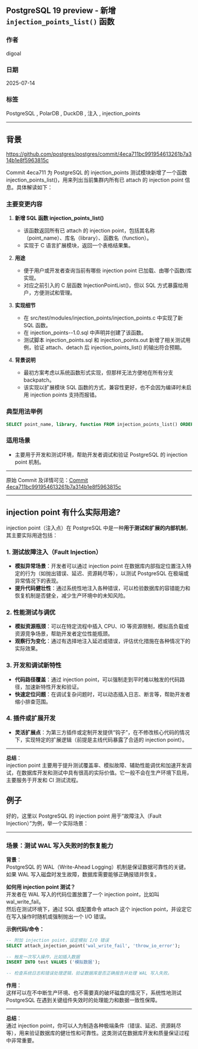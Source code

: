 ## PostgreSQL 19 preview - 新增 `injection_points_list()` 函数     
                                
### 作者                                
digoal                                
                                
### 日期                                
2025-07-14                                
                                
### 标签                                
PostgreSQL , PolarDB , DuckDB , 注入 , injection_points          
                                
----                                
                                
## 背景                     
https://github.com/postgres/postgres/commit/4eca711bc991954613261b7a314b1e8f5963815c                  
                
Commit 4eca711 为 PostgreSQL 的 injection_points 测试模块新增了一个函数 injection_points_list()，用来列出当前集群内所有已 attach 的 injection point 信息。具体解读如下：    
    
### 主要变更内容    
    
1. **新增 SQL 函数 injection_points_list()**    
   - 该函数返回所有已 attach 的 injection point，包括其名称（point_name）、库名（library）、函数名（function）。    
   - 实现于 C 语言扩展模块，返回一个表格结果集。    
    
2. **用途**    
   - 便于用户或开发者查询当前有哪些 injection point 已加载、由哪个函数/库实现。    
   - 对应之前引入的 C 层函数 InjectionPointList()，但以 SQL 方式暴露给用户，方便测试和管理。    
    
3. **实现细节**    
   - 在 src/test/modules/injection_points/injection_points.c 中实现了新 SQL 函数。    
   - 在 injection_points--1.0.sql 中声明并创建了该函数。    
   - 测试脚本 injection_points.sql 和 injection_points.out 新增了相关测试用例，验证 attach、detach 后 injection_points_list() 的输出符合预期。    
    
4. **背景说明**    
   - 最初方案考虑以系统函数形式实现，但那样无法方便地在所有分支 backpatch。    
   - 该实现以扩展模块 SQL 函数的方式，兼容性更好，也不会因为编译时未启用 injection points 支持而报错。    
    
### 典型用法举例    
    
```sql    
SELECT point_name, library, function FROM injection_points_list() ORDER BY point_name COLLATE "C";    
```    
    
### 适用场景    
    
- 主要用于开发和测试环境，帮助开发者调试和验证 PostgreSQL 的 injection point 机制。    
    
---    
    
原始 Commit 及详情可见：[Commit 4eca711bc991954613261b7a314b1e8f5963815c](https://github.com/postgres/postgres/commit/4eca711bc991954613261b7a314b1e8f5963815c)    
         
    
---     
    
## injection point 有什么实际用途?    
    
    
injection point（注入点）在 PostgreSQL 中是一种**用于测试和扩展的内部机制**，其主要实际用途包括：    
    
### 1. 测试故障注入（Fault Injection）    
- **模拟异常场景**：开发者可以通过 injection point 在数据库内部指定位置注入特定的行为（如抛出错误、延迟、资源耗尽等），以测试 PostgreSQL 在极端或异常情况下的表现。    
- **提升代码健壮性**：通过系统性地注入各种错误，可以检验数据库的容错能力和恢复机制是否健全，减少生产环境中的未知风险。    
    
### 2. 性能测试与调优    
- **模拟资源瓶颈**：可以在特定流程中插入 CPU、IO 等资源限制，模拟高负载或资源竞争场景，帮助开发者定位性能瓶颈。    
- **观察行为变化**：通过有选择地注入延迟或错误，评估优化措施在各种情况下的实际效果。    
    
### 3. 开发和调试新特性    
- **代码路径覆盖**：通过 injection point，可以强制走到平时难以触发的代码路径，加速新特性开发和验证。    
- **快速定位问题**：在调试复杂问题时，可以动态插入日志、断言等，帮助开发者缩小排查范围。    
    
### 4. 插件或扩展开发    
- **灵活扩展点**：为第三方插件或定制开发提供“钩子”，在不修改核心代码的情况下，实现特定的扩展逻辑（前提是主线代码暴露了合适的 injection point）。    
    
---    
    
**总结**：      
injection point 主要用于提升测试覆盖率、模拟故障、辅助性能调优和加速开发调试，在数据库开发和测试中具有很高的实际价值。它一般不会在生产环境下启用，主要服务于开发和 CI 测试流程。    
    
## 例子  
好的，这里以 PostgreSQL 的 injection point 用于“故障注入（Fault Injection）”为例，举一个实际场景：  
  
---  
  
### 场景：测试 WAL 写入失败时的恢复能力  
  
**背景**：    
PostgreSQL 的 WAL（Write-Ahead Logging）机制是保证数据可靠性的关键。如果 WAL 写入磁盘时发生故障，数据库需要能够正确报错并恢复。  
  
**如何用 injection point 测试？**    
开发者在 WAL 写入的代码位置放置了一个 injection point，比如叫 wal_write_fail。    
然后在测试环境下，通过 SQL 或配置命令 attach 这个 injection point，并设定它在写入操作时随机或强制抛出一个 I/O 错误。  
  
**示例代码/命令：**  
```sql  
-- 附加 injection point，设定模拟 I/O 错误  
SELECT attach_injection_point('wal_write_fail', 'throw_io_error');  
  
-- 触发一次写入操作，比如插入数据  
INSERT INTO test VALUES ('模拟数据');  
  
-- 检查系统日志和错误处理逻辑，验证数据库是否正确报告并处理 WAL 写入失败。  
```  
  
**作用**：    
这样可以在不中断生产环境、也不需要真的破坏磁盘的情况下，系统性地测试 PostgreSQL 在遇到关键组件失效时的处理能力和数据一致性保障。  
  
---  
  
**总结**：    
通过 injection point，你可以人为制造各种极端条件（错误、延迟、资源耗尽等），用来验证数据库的健壮性和可靠性。这类测试在数据库开发和质量保证过程中非常重要。  
    
